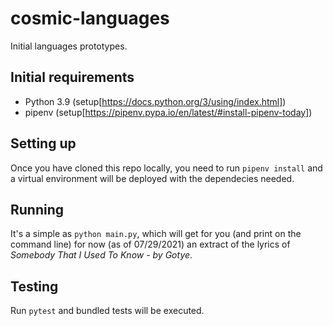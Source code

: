 # cosmic-languages
Initial languages prototypes.

## Initial requirements

* Python 3.9 (setup[https://docs.python.org/3/using/index.html])
* pipenv (setup[https://pipenv.pypa.io/en/latest/#install-pipenv-today])

## Setting up

Once you have cloned this repo locally, you need to run `pipenv install` and a virtual environment
will be deployed with the dependecies needed.

## Running 

It's a simple as `python main.py`, which will get for you (and print on the command line) for now
(as of 07/29/2021) an extract of the lyrics of _Somebody That I Used To Know - by Gotye_.

## Testing

Run `pytest` and bundled tests will be executed.